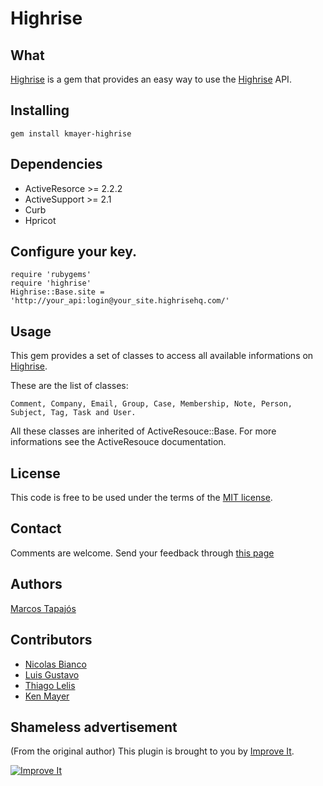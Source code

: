 # Highrise

## What

[Highrise][h] is a gem that provides an easy way to use the [Highrise][h] API.

## Installing

    gem install kmayer-highrise

## Dependencies

* ActiveResorce >= 2.2.2
* ActiveSupport >= 2.1
* Curb
* Hpricot

## Configure your key.
    
    require 'rubygems'
    require 'highrise'
    Highrise::Base.site = 'http://your_api:login@your_site.highrisehq.com/'
    
## Usage

This gem provides a set of classes to access all available informations on [Highrise][h]. 

These are the list of classes:

    Comment, Company, Email, Group, Case, Membership, Note, Person, Subject, Tag, Task and User. 

All these classes are inherited of ActiveResouce::Base. For more informations see the ActiveResouce documentation.

## License

This code is free to be used under the terms of the [MIT license][mit].

## Contact

Comments are welcome. Send your feedback through [this page][co]

## Authors

[Marcos Tapajós][mt]

## Contributors

* [Nicolas Bianco][nb]
* [Luis Gustavo][lg]
* [Thiago Lelis][tl]
* [Ken Mayer][km]

## Shameless advertisement

(From the original author) This plugin is brought to you by [Improve It][ii].

[![Improve It][logo]][ii]

[logo]:http://www.improveit.com.br/images/logo/logo_improve_it_screen.gif "Improve It"
[mt]: http://www.improveit.com.br/en/company/tapajos
[ii]: http://www.improveit.com.br/en
[co]: http://github.com/kmayer
[mit]:http://www.opensource.org/licenses/mit-license.php
[h]:  http://www.highrisehq.com/
[km]: http://github.com/kmayer
[lg]: http://github.com/luisbebop
[nb]: http://github.com/slainer86
[tl]: http://github.com/ThiagoLelis